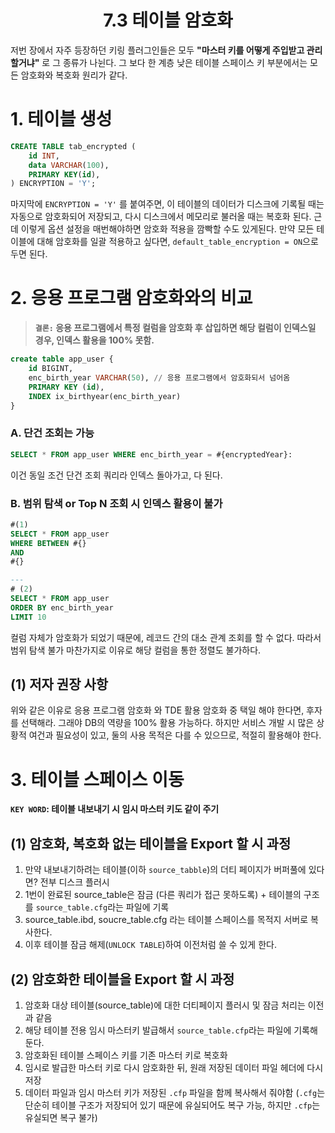<h1 align='center'> 7.3 테이블 암호화 </h1>

저번 장에서 자주 등장하던 키링 플러그인들은 모두 **"마스터 키를 어떻게 주입받고 관리할거냐"** 로 그 종류가 나뉜다. 그 보다 한 계층 낮은 테이블 스페이스 키 부분에서는 모든 암호화와 복호화 원리가 같다. 

# 1. 테이블 생성

```sql
CREATE TABLE tab_encrypted (
	id INT,
    data VARCHAR(100),
    PRIMARY KEY(id),
) ENCRYPTION = 'Y';
```

마지막에 `ENCRYPTION = 'Y'` 를 붙여주면, 이 테이블의 데이터가 디스크에 기록될 때는 자동으로 암호화되어 저장되고, 다시 디스크에서 메모리로 불러올 때는 복호화 된다. 
  근데 이렇게 옵션 설정을 매번해야하면 암호화 적용을 깜빡할 수도 있게된다. 만약 모든 테이블에 대해 암호화를 일괄 적용하고 싶다면, `default_table_encryption = ON`으로 두면 된다.

# 2. 응용 프로그램 암호화와의 비교

>  **`결론:` 응용 프로그램에서 특정 컬럼을 암호화 후 삽입하면 해당 컬럼이 인덱스일 경우, 인덱스 활용을 100% 못함.**

```sql
create table app_user {
	id BIGINT,
	enc_birth_year VARCHAR(50),	// 응용 프로그램에서 암호화되서 넘어옴
	PRIMARY KEY (id),
	INDEX ix_birthyear(enc_birth_year)
}
```

### A. 단건 조회는 가능

```sql
SELECT * FROM app_user WHERE enc_birth_year = #{encryptedYear}:
```

이건 동일 조건 단건 조회 쿼리라 인덱스 돌아가고, 다 된다.

### B.  범위 탐색 or Top N 조회 시 인덱스 활용이 불가

```sql
#(1)
SELECT * FROM app_user 
WHERE BETWEEN #{}
AND
#{}

---
# (2)
SELECT * FROM app_user
ORDER BY enc_birth_year
LIMIT 10
```

컬럼 자체가 암호화가 되었기 때문에, 레코드 간의 대소 관계 조회를 할 수 없다. 따라서 범위 탐색 불가
마찬가지로 이유로 해당 컬럼을 통한 정렬도 불가하다.

## (1) 저자 권장 사항

위와 같은 이유로 응용 프로그램 암호화 와 TDE 활용 암호화 중 택일 해야 한다면, 후자를 선택해라. 그래야 DB의 역량을 100% 활용 가능하다. 
하지만 서비스 개발 시 많은 상황적 여건과 필요성이 있고, 둘의 사용 목적은 다를 수 있으므로, 적절히 활용해야 한다.




# 3. 테이블 스페이스 이동

**`KEY WORD`: 테이블 내보내기 시 임시 마스터 키도 같이 주기**

## (1) 암호화, 복호화 없는 테이블을 Export 할 시 과정

1. 만약 내보내기하려는 테이블(이하 `source_tabble`)의 더티 페이지가 버퍼풀에 있다면? 전부 디스크 플러시
2. 1번이 완료된 source_table은 잠금 (다른 쿼리가 접근 못하도록) + 테이블의 구조를 `source_table.cfg`라는 파일에 기록
3. source_table.ibd, soucre_table.cfg 라는 테이블 스페이스를 목적지 서버로 복사한다.
4. 이후 테이블 잠금 해제(`UNLOCK TABLE`)하여 이전처럼 쓸 수 있게 한다.

## (2) 암호화한 테이블을 Export 할 시 과정

1. 암호화 대상 테이블(source_table)에 대한 더티페이지 플러시 및 잠금 처리는 이전과 같음
2. 해당 테이블 전용 임시 마스터키 발급해서 `source_table.cfp`라는 파일에 기록해둔다. 
3. 암호화된 테이블 스페이스 키를 기존 마스터 키로 복호화
4. 임시로 발급한 마스터 키로 다시 암호화한 뒤, 원래 저장된 데이터 파일 헤더에 다시 저장
5. 데이터 파일과 임시 마스터 키가 저장된 `.cfp` 파일을 함께 복사해서 줘야함
   (`.cfg`는 단순히 테이블 구조가 저장되어 있기 때문에 유실되어도 복구 가능,  하지만 `.cfp`는 유실되면 복구 불가)